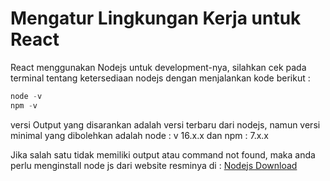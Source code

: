 # Mengatur Lingkungan Kerja untuk React

React menggunakan Nodejs untuk development-nya, silahkan cek pada terminal tentang ketersediaan nodejs dengan menjalankan kode berikut :

```javascript
node -v
npm -v
```

versi Output yang disarankan adalah versi terbaru dari nodejs, namun versi minimal yang dibolehkan adalah node : v 16.x.x dan npm : 7.x.x

Jika salah satu tidak memiliki output atau command not found, maka anda perlu menginstall node js dari website resminya di :  [Nodejs Download](https://nodejs.org/en/download/current/)
